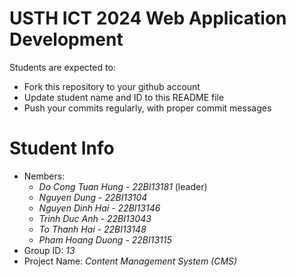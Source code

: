 USTH ICT 2024 Web Application Development
=====================================================

Students are expected to:

* Fork this repository to your github account
* Update student name and ID to this README file
* Push your commits regularly, with proper commit messages

Student Info
=======================

* Nembers: 
  - *Do Cong Tuan Hung - 22BI13181* (leader)
  - *Nguyen Dung - 22BI13104*
  - *Nguyen Dinh Hai - 22BI13146*
  - *Trinh Duc Anh - 22BI13043*
  - *To Thanh Hai - 22BI13148*
  - *Pham Hoang Duong - 22BI13115*
* Group ID: *13*
* Project Name: *Content Management System (CMS)*
